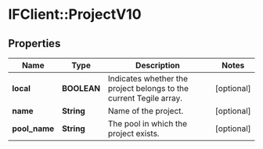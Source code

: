 # IFClient::ProjectV10

## Properties
Name | Type | Description | Notes
------------ | ------------- | ------------- | -------------
**local** | **BOOLEAN** | Indicates whether the project belongs to the current Tegile array. | [optional] 
**name** | **String** | Name of the project. | [optional] 
**pool_name** | **String** | The pool in which the project exists. | [optional] 


